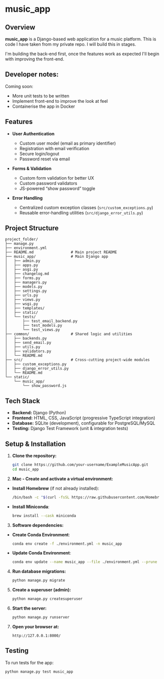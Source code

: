 # music_app

## Overview

**music_app** is a Django-based web application for a music platform. This is code I have taken from my private repo. I will build this in stages.

I'm building the back-end first, once the features work as expected I'll begin with improving the front-end.

## Developer notes:
Coming soon:
  - More unit tests to be written
  - Implement front-end to improve the look at feel
  - Containerise the app in Docker

## Features

- **User Authentication**
  - Custom user model (email as primary identifier)
  - Registration with email verification
  - Secure login/logout
  - Password reset via email

- **Forms & Validation**
  - Custom form validation for better UX
  - Custom password validators
  - JS-powered “show password” toggle

- **Error Handling**
  - Centralized custom exception classes (`src/custom_exceptions.py`)
  - Reusable error-handling utilities (`src/django_error_utils.py`)

## Project Structure
```
project_folder/
├── manage.py
├── environment.yml
├── README.md                 # Main project README
├── music_app/                # Main Django app
│   ├── admin.py
│   ├── apps.py
│   ├── asgi.py
│   ├── changelog.md
│   ├── forms.py
│   ├── managers.py
│   ├── models.py
│   ├── settings.py
│   ├── urls.py
│   ├── views.py
│   ├── wsgi.py
│   ├── templates/
│   ├── static/
│   └── tests/
│       ├── test_email_backend.py
│       ├── test_models.py
│       └── test_views.py
├── common/                   # Shared logic and utilities
│   ├── backends.py
│   ├── send_email.py
│   ├── utils.py
│   ├── validators.py
│   └── README.md
├── src/                      # Cross-cutting project-wide modules
│   ├── custom_exceptions.py
│   ├── django_error_utils.py
│   └── README.md
└── static/
    └── music_app/
        └── show_password.js
```


## Tech Stack

- **Backend:** Django (Python)
- **Frontend:** HTML, CSS, JavaScript (progressive TypeScript integration)
- **Database:** SQLite (development), configurable for PostgreSQL/MySQL
- **Testing:** Django Test Framework (unit & integration tests)

## Setup & Installation

1. **Clone the repository:**
    ```sh
    git clone https://github.com/your-username/ExampleMusicApp.git
    cd music_app
    ```

2. **Mac - Create and activate a virtual environment:**
- **Install Homebrew** (if not already installed):
    ```bash
    /bin/bash -c "$(curl -fsSL https://raw.githubusercontent.com/Homebrew/install/HEAD/install.sh)"
    ```

- **Install Miniconda**:
    ```bash
    brew install --cask miniconda
    ```

3. **Software dependencies:**
- **Create Conda Environment**:
    ```bash
    conda env create -f ./environment.yml -n music_app
    ```
- **Update Conda Environment**:
    ```bash
    conda env update --name music_app --file ./environment.yml --prune
    ```

4. **Run database migrations:**
    ```sh
    python manage.py migrate
    ```

5. **Create a superuser (admin):**
    ```sh
    python manage.py createsuperuser
    ```

6. **Start the server:**
    ```sh
    python manage.py runserver
    ```

7. **Open your browser at:**
    ```
    http://127.0.0.1:8000/
    ```

## Testing

To run tests for the app:

```sh
python manage.py test music_app

